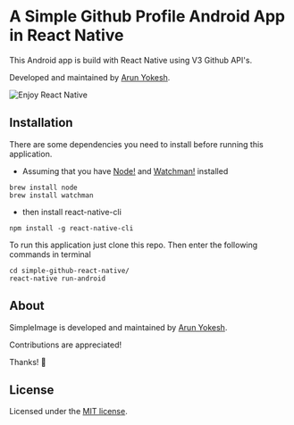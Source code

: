 # A Simple Github Profile Android App in React Native

This Android app is build with React Native using V3 Github API's.

Developed and maintained by [Arun Yokesh](https://www.facebook.com/ayokesh).

![Enjoy React Native](https://facebook.github.io/react-native/releases/0.33/img/react-native-congratulations.png)

## Installation

There are some dependencies you need to install before running this application.

- Assuming that you have [Node!](https://nodejs.org/en/download/) and [Watchman!](https://facebook.github.io/watchman/docs/install.html) installed
```
brew install node
brew install watchman
```
- then install react-native-cli
```
npm install -g react-native-cli
```

To run this application just clone this repo.
Then enter the following commands in terminal

```
cd simple-github-react-native/
react-native run-android
```

## About

SimpleImage is developed and maintained by [Arun Yokesh](https://www.facebook.com/ayokesh).

Contributions are appreciated!

Thanks! 🙌

## License

Licensed under the [MIT license](http://opensource.org/licenses/MIT).
